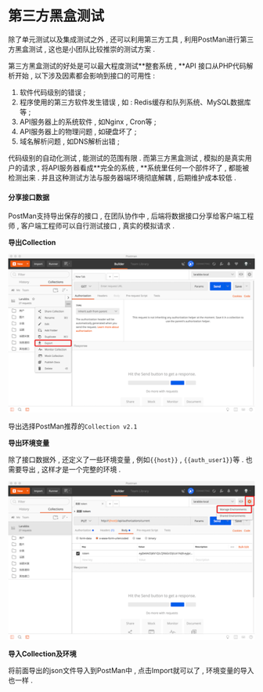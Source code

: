# 第三方黑盒测试

除了单元测试以及集成测试之外 , 还可以利用第三方工具 , 利用PostMan进行第三方黑盒测试 , 这也是小团队比较推崇的测试方案 .

第三方黑盒测试的好处是可以最大程度测试**整套系统 , **API 接口从PHP代码解析开始 , 以下涉及因素都会影响到接口的可用性 :

1. 软件代码级别的错误 ; 
2. 程序使用的第三方软件发生错误 , 如 : Redis缓存和队列系统、MySQL数据库等 ; 
3. API服务器上的系统软件 , 如Nginx , Cron等 ; 
4. API服务器上的物理问题 , 如硬盘坏了 ; 
5. 域名解析问题 , 如DNS解析出错 ; 

代码级别的自动化测试 , 能测试的范围有限 . 而第三方黑盒测试 , 模拟的是真实用户的请求 , 将API服务器看成**完全的系统 , **系统里任何一个部件坏了 , 都能被检测出来 . 并且这种测试方法与服务器端环境彻底解耦 , 后期维护成本较低 .

#### 分享接口数据

PostMan支持导出保存的接口 , 在团队协作中 , 后端将数据接口分享给客户端工程师 , 客户端工程师可以自行测试接口 , 真实的模拟请求 .

**导出Collection**

![](/assets/daochucollection.png)

导出选择PostMan推荐的`Collection v2.1`

**导出环境变量**

除了接口数据外 , 还定义了一些环境变量 , 例如`{{host}}` , `{{auth_user1}}`等 . 也需要导出 , 这样才是一个完整的环境 .

![](/assets/daochuhuanjingbinaliang.png)

**导入Collection及环境**

将前面导出的json文件导入到PostMan中 , 点击Import就可以了 , 环境变量的导入也一样 . 



